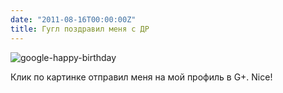 ```yaml
---
date: "2011-08-16T00:00:00Z"
title: Гугл поздравил меня с ДР
---
```


![google-happy-birthday](/img/posts/google-happy-birthday.png)

Клик по картинке отправил меня на мой профиль в G+. Nice!
